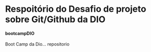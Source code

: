 # Respoitório do Desafio de projeto sobre Git/Github da DIO

#### bootcampDIO
Boot Camp da Dio... repositorio


